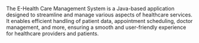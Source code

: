 The E-Health Care Management System is a Java-based application designed to streamline and manage various aspects of healthcare services. It enables efficient handling of patient data, appointment scheduling, doctor management, and more, ensuring a smooth and user-friendly experience for healthcare providers and patients.

